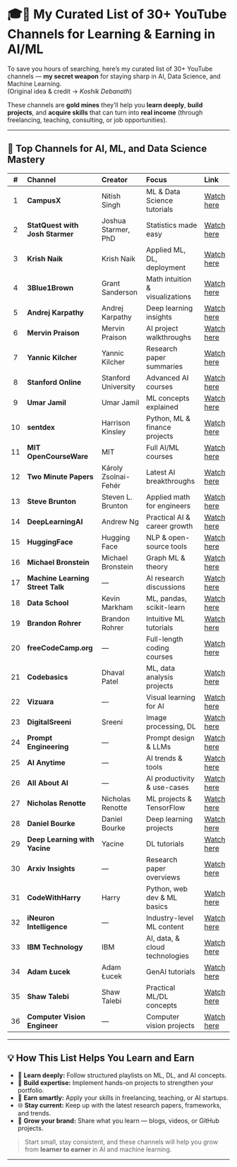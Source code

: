 # 🎓💼 My Curated List of 30+ YouTube Channels for Learning & Earning in AI/ML  

To save you hours of searching, here’s my curated list of 30+ YouTube channels — **my secret weapon** for staying sharp in AI, Data Science, and Machine Learning.  
(Original idea & credit → *Koshik Debanath*)  

These channels are **gold mines** they’ll help you **learn deeply**, **build projects**, and **acquire skills** that can turn into **real income** (through freelancing, teaching, consulting, or job opportunities).

---

## 🚀 Top Channels for AI, ML, and Data Science Mastery  

| # | Channel | Creator | Focus | Link |
|:-:|:--|:--|:--|:--|
| 1 | **CampusX** | Nitish Singh | ML & Data Science tutorials | [Watch here](https://lnkd.in/g5aC9U4n) |
| 2 | **StatQuest with Josh Starmer** | Joshua Starmer, PhD | Statistics made easy | [Watch here](https://lnkd.in/g-7XzRyJ) |
| 3 | **Krish Naik** | Krish Naik | Applied ML, DL, deployment | [Watch here](https://lnkd.in/gUe2wR3a) |
| 4 | **3Blue1Brown** | Grant Sanderson | Math intuition & visualizations | [Watch here](https://lnkd.in/gU8CyE75) |
| 5 | **Andrej Karpathy** | Andrej Karpathy | Deep learning insights | [Watch here](https://lnkd.in/gzFckcjm) |
| 6 | **Mervin Praison** | Mervin Praison | AI project walkthroughs | [Watch here](https://lnkd.in/gZ8SJAuV) |
| 7 | **Yannic Kilcher** | Yannic Kilcher | Research paper summaries | [Watch here](https://lnkd.in/gvTnMd6N) |
| 8 | **Stanford Online** | Stanford University | Advanced AI courses | [Watch here](https://lnkd.in/gARBWYkW) |
| 9 | **Umar Jamil** | Umar Jamil | ML concepts explained | [Watch here](https://lnkd.in/gpF38UxA) |
| 10 | **sentdex** | Harrison Kinsley | Python, ML & finance projects | [Watch here](https://lnkd.in/gxTuDT9M) |
| 11 | **MIT OpenCourseWare** | MIT | Full AI/ML courses | [Watch here](https://lnkd.in/ggHPDsnE) |
| 12 | **Two Minute Papers** | Károly Zsolnai-Fehér | Latest AI breakthroughs | [Watch here](https://lnkd.in/gPCJr4ad) |
| 13 | **Steve Brunton** | Steven L. Brunton | Applied math for engineers | [Watch here](https://lnkd.in/gZ4rxv7V) |
| 14 | **DeepLearningAI** | Andrew Ng | Practical AI & career growth | [Watch here](https://lnkd.in/ggkJN9Zt) |
| 15 | **HuggingFace** | Hugging Face | NLP & open-source tools | [Watch here](https://lnkd.in/gb2KvVPT) |
| 16 | **Michael Bronstein** | Michael Bronstein | Graph ML & theory | [Watch here](https://lnkd.in/giNyFKjP) |
| 17 | **Machine Learning Street Talk** | — | AI research discussions | [Watch here](https://lnkd.in/gqzihM85) |
| 18 | **Data School** | Kevin Markham | ML, pandas, scikit-learn | [Watch here](https://lnkd.in/gpf6t5XW) |
| 19 | **Brandon Rohrer** | Brandon Rohrer | Intuitive ML tutorials | [Watch here](https://lnkd.in/g-crqpFV) |
| 20 | **freeCodeCamp.org** | — | Full-length coding courses | [Watch here](https://lnkd.in/gP2kv_fG) |
| 21 | **Codebasics** | Dhaval Patel | ML, data analysis projects | [Watch here](https://lnkd.in/gQRR9YkH) |
| 22 | **Vizuara** | — | Visual learning for AI | [Watch here](https://lnkd.in/gF3VMHB9) |
| 23 | **DigitalSreeni** | Sreeni | Image processing, DL | [Watch here](https://lnkd.in/gUN2usUE) |
| 24 | **Prompt Engineering** | — | Prompt design & LLMs | [Watch here](https://lnkd.in/gyPt7xNP) |
| 25 | **AI Anytime** | — | AI trends & tools | [Watch here](https://lnkd.in/gbKkc_Fp) |
| 26 | **All About AI** | — | AI productivity & use-cases | [Watch here](https://lnkd.in/gJNZCUQA) |
| 27 | **Nicholas Renotte** | Nicholas Renotte | ML projects & TensorFlow | [Watch here](https://lnkd.in/g8Y77fvJ) |
| 28 | **Daniel Bourke** | Daniel Bourke | Deep learning projects | [Watch here](https://lnkd.in/gDjgCUNw) |
| 29 | **Deep Learning with Yacine** | Yacine | DL tutorials | [Watch here](https://lnkd.in/g_jxdqRk) |
| 30 | **Arxiv Insights** | — | Research paper overviews | [Watch here](https://lnkd.in/gF8dxwuf) |
| 31 | **CodeWithHarry** | Harry | Python, web dev & ML basics | [Watch here](https://lnkd.in/gQt--YXW) |
| 32 | **iNeuron Intelligence** | — | Industry-level ML content | [Watch here](https://lnkd.in/gvRSjFdC) |
| 33 | **IBM Technology** | IBM | AI, data, & cloud technologies | [Watch here](https://lnkd.in/gKHqdgDB) |
| 34 | **Adam Łucek** | Adam Łucek | GenAI tutorials | [Watch here](https://lnkd.in/gae6rg7q) |
| 35 | **Shaw Talebi** | Shaw Talebi | Practical ML/DL concepts | [Watch here](https://lnkd.in/gTcP9e5p) |
| 36 | **Computer Vision Engineer** | — | Computer vision projects | [Watch here](https://lnkd.in/gYnPbnhG) |

---

## 💡 How This List Helps You Learn and Earn  

- 🎯 **Learn deeply:** Follow structured playlists on ML, DL, and AI concepts.  
- 🧠 **Build expertise:** Implement hands-on projects to strengthen your portfolio.  
- 💼 **Earn smartly:** Apply your skills in freelancing, teaching, or AI startups.  
- 🌐 **Stay current:** Keep up with the latest research papers, frameworks, and trends.  
- 🚀 **Grow your brand:** Share what you learn — blogs, videos, or GitHub projects.  

> Start small, stay consistent, and these channels will help you grow from **learner to earner** in AI and machine learning.

---
